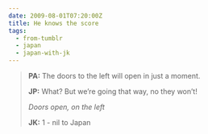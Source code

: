 ```yaml
---
date: 2009-08-01T07:20:00Z
title: He knows the score
tags:
  - from-tumblr
  - japan
  - japan-with-jk
---
```


> **PA:** The doors to the left will open in just a moment.
>
> **JP:** What? But we’re going that way, no they won’t!
>
> _Doors open, on the left_
>
> **JK:** 1 - nil to Japan
